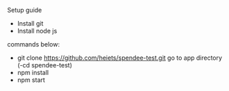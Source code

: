 Setup guide

- Install git
- Install node js

commands below:
- git clone https://github.com/heiets/spendee-test.git
go to app directory (-cd spendee-test)
- npm install
- npm start
